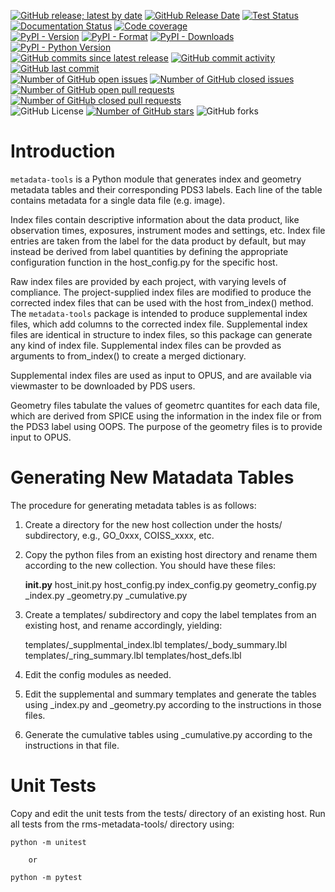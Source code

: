 [![GitHub release; latest by date](https://img.shields.io/github/v/release/SETI/rms-metadata-tools)](https://github.com/SETI/rms-metadata-tools/releases)
[![GitHub Release Date](https://img.shields.io/github/release-date/SETI/rms-metadata-tools)](https://github.com/SETI/rms-metadata-tools/releases)
[![Test Status](https://img.shields.io/github/actions/workflow/status/SETI/rms-metadata-tools/run-tests.yml?branch=main)](https://github.com/SETI/rms-metadata-tools/actions)
[![Documentation Status](https://readthedocs.org/projects/rms-metadata-tools/badge/?version=latest)](https://rms-metadata-tools.readthedocs.io/en/latest/?badge=latest)
[![Code coverage](https://img.shields.io/codecov/c/github/SETI/rms-metadata-tools/main?logo=codecov)](https://codecov.io/gh/SETI/rms-metadata-tools)
<br />
[![PyPI - Version](https://img.shields.io/pypi/v/rms-metadata-tools)](https://pypi.org/project/rms-metadata-tools)
[![PyPI - Format](https://img.shields.io/pypi/format/rms-metadata-tools)](https://pypi.org/project/rms-metadata-tools)
[![PyPI - Downloads](https://img.shields.io/pypi/dm/rms-metadata-tools)](https://pypi.org/project/rms-metadata-tools)
[![PyPI - Python Version](https://img.shields.io/pypi/pyversions/rms-metadata-tools)](https://pypi.org/project/rms-metadata-tools)
<br />
[![GitHub commits since latest release](https://img.shields.io/github/commits-since/SETI/rms-metadata-tools/latest)](https://github.com/SETI/rms-metadata-tools/commits/main/)
[![GitHub commit activity](https://img.shields.io/github/commit-activity/m/SETI/rms-metadata-tools)](https://github.com/SETI/rms-metadata-tools/commits/main/)
[![GitHub last commit](https://img.shields.io/github/last-commit/SETI/rms-metadata-tools)](https://github.com/SETI/rms-metadata-tools/commits/main/)
<br />
[![Number of GitHub open issues](https://img.shields.io/github/issues-raw/SETI/rms-metadata-tools)](https://github.com/SETI/rms-metadata-tools/issues)
[![Number of GitHub closed issues](https://img.shields.io/github/issues-closed-raw/SETI/rms-metadata-tools)](https://github.com/SETI/rms-metadata-tools/issues)
[![Number of GitHub open pull requests](https://img.shields.io/github/issues-pr-raw/SETI/rms-metadata-tools)](https://github.com/SETI/rms-metadata-tools/pulls)
[![Number of GitHub closed pull requests](https://img.shields.io/github/issues-pr-closed-raw/SETI/rms-metadata-tools)](https://github.com/SETI/rms-metadata-tools/pulls)
<br />
![GitHub License](https://img.shields.io/github/license/SETI/rms-metadata-tools)
[![Number of GitHub stars](https://img.shields.io/github/stars/SETI/rms-metadata-tools)](https://github.com/SETI/rms-metadata-tools/stargazers)
![GitHub forks](https://img.shields.io/github/forks/SETI/rms-metadata-tools)

# Introduction

`metadata-tools` is a Python module that generates index and geometry metadata tables
and their corresponding PDS3 labels. Each line of the table contains metadata for a single
data file (e.g. image).

Index files contain descriptive information about the data product, like observation
times, exposures, instrument modes and settings, etc. Index file entries are taken from
the label for the data product by default, but may instead be derived from label
quantities by defining the appropriate configuration function in the host_config.py
for the specific host.

Raw index files are provided by each project, with varying levels of compliance. The
project-supplied index files are modified to produce the corrected index  files that
can be used with the host from_index() method. The ``metadata-tools`` package is intended
to produce supplemental index files, which add columns to the corrected index file.
Supplemental index files are identical in structure to index files, so this package can
generate any kind of index file. Supplemental index files can be provded as arguments to
from_index() to create a merged dictionary.

Supplemental index files are used as input to OPUS, and are available via viewmaster to be
downloaded by PDS users.

Geometry files tabulate the values of geometrc quantites for each data file, which are
derived from SPICE using the information in the index file or from the PDS3 label using
OOPS.  The purpose of the geometry files is to provide input to OPUS.

# Generating New Matadata Tables

The procedure for generating metadata tables is as follows:

 1. Create a directory for the new host collection under the hosts/ subdirectory, e.g.,
    GO_0xxx, COISS_xxxx, etc.

 2. Copy the python files from an existing host directory and rename them according to
    the new collection.  You should have these files:

    __init.py__
    host_init.py
    host_config.py
    index_config.py
    geometry_config.py
    <collection>_index.py
    <collection>_geometry.py
    <collection>_cumulative.py

 3. Create a templates/ subdirectory and copy the label templates from an existing host,
    and rename accordingly, yielding:

    templates/<collection>_supplmental_index.lbl
    templates/<collection>_body_summary.lbl
    templates/<collection>_ring_summary.lbl
    templates/host_defs.lbl

 4. Edit the config modules as needed.

 5. Edit the supplemental and summary templates and generate the tables using
    <collection>_index.py and <collection>_geometry.py according to the instructions in
    those files.

 6. Generate the cumulative tables using <collection>_cumulative.py according to the
    instructions in that file.

# Unit Tests

Copy and edit the unit tests from the tests/ directory of an existing host. Run all tests
from the rms-metadata-tools/ directory using:

    python -m unitest

        or

    python -m pytest
